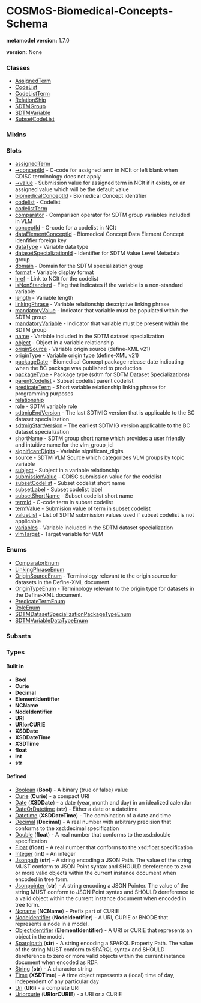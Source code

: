
# COSMoS-Biomedical-Concepts-Schema


**metamodel version:** 1.7.0

**version:** None





### Classes

 * [AssignedTerm](AssignedTerm.md)
 * [CodeList](CodeList.md)
 * [CodeListTerm](CodeListTerm.md)
 * [RelationShip](RelationShip.md)
 * [SDTMGroup](SDTMGroup.md)
 * [SDTMVariable](SDTMVariable.md)
 * [SubsetCodeList](SubsetCodeList.md)

### Mixins


### Slots

 * [assignedTerm](assignedTerm.md)
 * [➞conceptId](assignedTerm__conceptId.md) - C-code for assigned term in NCIt or left blank when CDISC terminology does not apply
 * [➞value](assignedTerm__value.md) - Submission value for assigned term in NCIt if it exists, or an assigned value which will be the default value
 * [biomedicalConceptId](biomedicalConceptId.md) - Biomedical Concept identifier
 * [codelist](codelist.md) - Codelist
 * [codelistTerm](codelistTerm.md)
 * [comparator](comparator.md) - Comparison operator for SDTM group variables included in VLM
 * [conceptId](conceptId.md) - C-code for a codelist in NCIt
 * [dataElementConceptId](dataElementConceptId.md) - Biomedical Concept Data Element Concept idenfifier foreign key
 * [dataType](dataType.md) - Variable data type
 * [datasetSpecializationId](datasetSpecializationId.md) - Identifier for SDTM Value Level Metadata group
 * [domain](domain.md) - Domain for the SDTM specialization group
 * [format](format.md) - Variable display format
 * [href](href.md) - Link to NCIt for the codelist
 * [isNonStandard](isNonStandard.md) - Flag that indicates if the variable is a non-standard variable
 * [length](length.md) - Variable length
 * [linkingPhrase](linkingPhrase.md) - Variable relationship descriptive linking phrase
 * [mandatoryValue](mandatoryValue.md) - Indicator that variable must be populated within the SDTM group
 * [mandatoryVariable](mandatoryVariable.md) - Indicator that variable must be present within the SDTM group
 * [name](name.md) - Variable included in the SDTM dataset specialization
 * [object](object.md) - Object in a variable relationship
 * [originSource](originSource.md) - Variable origin source (define-XML v21)
 * [originType](originType.md) - Variable origin type (define-XML v21)
 * [packageDate](packageDate.md) - Biomedical Concept package release date indicating when the BC package was published to production
 * [packageType](packageType.md) - Package type (sdtm for SDTM Dataset Specializations)
 * [parentCodelist](parentCodelist.md) - Subset codelist parent codelist
 * [predicateTerm](predicateTerm.md) - Short variable relationship linking phrase for programming purposes
 * [relationship](relationship.md)
 * [role](role.md) - SDTM variable role
 * [sdtmigEndVersion](sdtmigEndVersion.md) - The last SDTMIG version that is applicable to the BC dataset specialization
 * [sdtmigStartVersion](sdtmigStartVersion.md) - The earliest SDTMIG version applicable to the BC dataset specialization
 * [shortName](shortName.md) - SDTM group short name which provides a user friendly and intuitive name for the vlm_group_id
 * [significantDigits](significantDigits.md) - Variable significant_digits
 * [source](source.md) - SDTM VLM Source which categorizes VLM groups by topic variable
 * [subject](subject.md) - Subject in a variable relationship
 * [submissionValue](submissionValue.md) - CDISC submission value for the codelist
 * [subsetCodelist](subsetCodelist.md) - Subset codelist short name
 * [subsetLabel](subsetLabel.md) - Subset codelist label
 * [subsetShortName](subsetShortName.md) - Subset codelist short name
 * [termId](termId.md) - C-code term in subset codelist
 * [termValue](termValue.md) - Submision value of term in subset codelist
 * [valueList](valueList.md) - List of SDTM submission values used if subset codelist is not applicable
 * [variables](variables.md) - Variable included in the SDTM dataset specialization
 * [vlmTarget](vlmTarget.md) - Target variable for VLM

### Enums

 * [ComparatorEnum](ComparatorEnum.md)
 * [LinkingPhraseEnum](LinkingPhraseEnum.md)
 * [OriginSourceEnum](OriginSourceEnum.md) - Terminology relevant to the origin source for datasets in the Define-XML document.
 * [OriginTypeEnum](OriginTypeEnum.md) - Terminology relevant to the origin type for datasets in the Define-XML document.
 * [PredicateTermEnum](PredicateTermEnum.md)
 * [RoleEnum](RoleEnum.md)
 * [SDTMDatasetSpecializationPackageTypeEnum](SDTMDatasetSpecializationPackageTypeEnum.md)
 * [SDTMVariableDataTypeEnum](SDTMVariableDataTypeEnum.md)

### Subsets


### Types


#### Built in

 * **Bool**
 * **Curie**
 * **Decimal**
 * **ElementIdentifier**
 * **NCName**
 * **NodeIdentifier**
 * **URI**
 * **URIorCURIE**
 * **XSDDate**
 * **XSDDateTime**
 * **XSDTime**
 * **float**
 * **int**
 * **str**

#### Defined

 * [Boolean](types/Boolean.md)  (**Bool**)  - A binary (true or false) value
 * [Curie](types/Curie.md)  (**Curie**)  - a compact URI
 * [Date](types/Date.md)  (**XSDDate**)  - a date (year, month and day) in an idealized calendar
 * [DateOrDatetime](types/DateOrDatetime.md)  (**str**)  - Either a date or a datetime
 * [Datetime](types/Datetime.md)  (**XSDDateTime**)  - The combination of a date and time
 * [Decimal](types/Decimal.md)  (**Decimal**)  - A real number with arbitrary precision that conforms to the xsd:decimal specification
 * [Double](types/Double.md)  (**float**)  - A real number that conforms to the xsd:double specification
 * [Float](types/Float.md)  (**float**)  - A real number that conforms to the xsd:float specification
 * [Integer](types/Integer.md)  (**int**)  - An integer
 * [Jsonpath](types/Jsonpath.md)  (**str**)  - A string encoding a JSON Path. The value of the string MUST conform to JSON Point syntax and SHOULD dereference to zero or more valid objects within the current instance document when encoded in tree form.
 * [Jsonpointer](types/Jsonpointer.md)  (**str**)  - A string encoding a JSON Pointer. The value of the string MUST conform to JSON Point syntax and SHOULD dereference to a valid object within the current instance document when encoded in tree form.
 * [Ncname](types/Ncname.md)  (**NCName**)  - Prefix part of CURIE
 * [Nodeidentifier](types/Nodeidentifier.md)  (**NodeIdentifier**)  - A URI, CURIE or BNODE that represents a node in a model.
 * [Objectidentifier](types/Objectidentifier.md)  (**ElementIdentifier**)  - A URI or CURIE that represents an object in the model.
 * [Sparqlpath](types/Sparqlpath.md)  (**str**)  - A string encoding a SPARQL Property Path. The value of the string MUST conform to SPARQL syntax and SHOULD dereference to zero or more valid objects within the current instance document when encoded as RDF.
 * [String](types/String.md)  (**str**)  - A character string
 * [Time](types/Time.md)  (**XSDTime**)  - A time object represents a (local) time of day, independent of any particular day
 * [Uri](types/Uri.md)  (**URI**)  - a complete URI
 * [Uriorcurie](types/Uriorcurie.md)  (**URIorCURIE**)  - a URI or a CURIE
